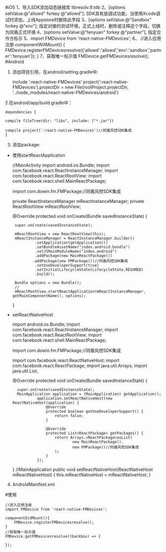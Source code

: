 #iOS
1、导入SDK添加动态链接库 libresolv.9.tdb
2、[options setValue:@"allowd" forkey @"allowd"];
SDK具有放调试功能，当使用Xcode调试时添加，上线Appstore时删除此字段
3、[options setValue:@"Sandbox" forkey @"env"];
指定对接的测试环境，正式上线时，删除或注释这个字段，切换为同盾正式环境
4、[options setValue:@"tenyuan" forkey @"partner"];
指定合作方标示
5、import FMDevice from 'react-native-FMDevices';
6、
//进入应用注册
componentWillMount() {
      FMDevice.registerFMDevicesresolve({'allowd':'allowd','env':'sandbox','partner':'tenyuan'});
      }
7、获取唯一标示值
 FMDevice.getFMDevicesresolve();
#Android

1. 添加项目引用，在android/setting.gradle中:


    include ':react-native-FMDevices'
    project(':react-native-FMDevices').projectDir = new File(rootProject.projectDir, '../node_modules/react-native-FMDevices/android')

2.在android/app/build.gradle中：

    dependencies {

    compile fileTree(dir: "libs", include: ["*.jar"])

    compile project(':react-native-FMDevices')//同盾风控SDK集成
    }


3. 添加package:
*  使用startReactApplication




     //MainActivity
    import android.os.Bundle;
    import com.facebook.react.ReactInstanceManager;
    import com.facebook.react.ReactRootView;
    import com.facebook.react.shell.MainReactPackage;

    import com.dowin.fm.FMPackage;//同盾风控SDK集成


    private ReactInstanceManager mReactInstanceManager;
    private ReactRootView mReactRootView;

     @Override
     protected void onCreate(Bundle savedInstanceState) {

        super.onCreate(savedInstanceState);

        mReactRootView = new ReactRootView(this);
        mReactInstanceManager = ReactInstanceManager.builder()
                 .setApplication(getApplication())
                 .setBundleAssetName("index.android.bundle")
                 .setJSMainModuleName("index.android")
                 .addPackage(new MainReactPackage())
                .addPackage(new FMPackage())//同盾风控SDK集成
                 .setUseDeveloperSupport(true)
                 .setInitialLifecycleState(LifecycleState.RESUMED)
                 .build();

        Bundle options = new Bundle();
        //
        mReactRootView.startReactApplication(mReactInstanceManager, getMainComponentName(), options);
     }


*  setReactNativeHost


     import android.os.Bundle;
     import com.facebook.react.ReactInstanceManager;
     import com.facebook.react.ReactRootView;
     import com.facebook.react.shell.MainReactPackage;

     import com.dowin.fm.FMPackage;//同盾风控SDK集成


     import com.facebook.react.ReactNativeHost;
     import com.facebook.react.ReactPackage;
     import java.util.Arrays;
     import java.util.List;

     @Override
     protected void onCreate(Bundle savedInstanceState) {

         super.onCreate(savedInstanceState);
         MainApplication application = (MainApplication) getApplication();
                  application.setReactNativeHost(new ReactNativeHost(application) {
                      @Override
                      protected boolean getUseDeveloperSupport() {
                          return false;
                      }
                  
                      @Override
                      protected List<ReactPackage> getPackages() {
                          return Arrays.<ReactPackage>asList(
                                  new MainReactPackage(),
                                  new FMPackage()//同盾风控SDK集成
                          );
                      }
                  });
     }
     //MainApplication
     public void setReactNativeHost(ReactNativeHost mReactNativeHost) {
         this.mReactNativeHost = mReactNativeHost;
     }


4. AndroidManifest.xml


    <meta-data
        android:name="PARTNER_CODE"
        android:value="tenyuan"/>


#使用


	//进入应用注册
    import FMDevice from 'react-native-FMDevices';

    componentDidMount(){
        FMDevice.registerFMDevicesresolve();
    }
    //获取唯一标示值
    FMDevice.getFMDevicesresolve((backbox) => {

    });
    
#